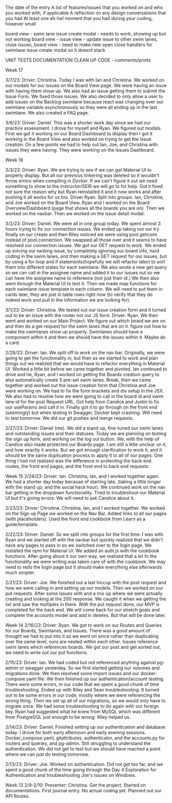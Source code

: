 The date of the entry
A list of features/issues that you worked on and who you worked with, if applicable
A reflection on any design conversations that you had
At least one ah-ha! moment that you had during your coding, however small

board view - swim lane issue create modal - needs to work, showing up but not working
board view - issue view - update issue to other swim lanes, close issues,
board view - need to make new open close handlers for swimlane issue create modal so it doesnt stack

UNIT TESTS
DOCUMENTATION
CLEAN UP CODE - comments/prints

Week 17

3/7/23: Driver: Christina. Today I was with Ian and Christina. We worked on our modals for our issues on the Board View page. We were having an issue with having them show up. We also had an issue getting them to submit the Issue Form. We fixed those issues. We also decided to only allow a user to add issues on the Backlog swimlane because react was changing over our swimlane variable asynchronously so they were all ending up in the last swimlane. We also created a FAQ page.

3/6/23: Driver: Daniel. This was a shorter work day since we had our practice assessment. I drove for myself and Ryan. We figured out modals. First we got it working on our Board Dashboard to display then I got it working in the Board View and also worked on trying to get the Issue creation. On a few points we had to help out Ian, Joe, and Christina with issues they were having. They were working on the Issues Dashboard.

Week 16

3/3/23: Driver: Ryan. We are trying to see if we can get Material UI to properly display. But all our previous tinkering was deleted so it wouldn't throw errors when compiling in Docker. If we can't figure it out we need something to show to the instructor/SEIR we will go to for help. Got it fixed not sure the reason why but Ryan reinstalled it and it now works and after pushing it all works for us too.
Driver Ryan: Split into groups. Ian, Christina, and Joe worked on the Board View. Ryan and I worked on the Board Overview/Dashboard (page that shows all the boards you are on). Then we worked on the navbar. Then we worked on the issue detail modal.

3/2/23: Driver: Daniel. We were all in one group today. We spent almost 3 hours trying to fix our connection issues. We ended up taking out our try finally on our create and then Riley noticed we were using pool.getconn instead of pool.connection. We swapped all those over and it seems to have resolved our connection issues. We got our GET request to work. We ended up solving our nesting issue, by completely ignoring our board info, hard coding in the swim lanes, and then making a GET request for our issues, but by using a for loop and if statements(hopefully we will refactor later) to sort them into different states for each swimlane. We also wrote a new get query so we can call in the assignee name and added it to our issues out so we can have the assignee name to reference (not just their id.) We then also went through the Material UI to test it. Then we made map functions for each swimlane issue template in each column. We will need to put them in cards later, they are just in table rows right now (to verify that they do indeed work and pull in the information we are looking for).

3/1/23: Driver: Christina. We tested out our issue creation form and it turned out to be an issue with the router not our JS form.
Driver: Ryan. We then went and worked on our Main Project. We
figure out which board we are on and then do a get request for the swim lanes that are on it.
figure out how to make the swimlanes show up properly. Swimlanes should have a component within it and then we should have the issues within it. Maybe do a card.

2/28/23: Driver: Ian. We split off to work on the nav bar. Originally, we were going to get the functionality in, but then as we started to work and plan things out we realized that we would have to refactor everything in Material UI. Worked a little bit before we came together and pivoted. Ian continued to drive and he, Ryan, and I worked on getting the Boards creation query to also automatically create 5 pre-set swim lanes. Break, then we came together and worked out the issue creation form that Christina and Joe were working on. We had to fix the form brackets and div setup in the JSX. We also had to resolve how we were going to call in the board id and swim lane id for the post Request URL. Got help from Candice and Justin to fix our useParams and call it in. Finally got it to go through on the front end (seemingly) but when testing in Swagger, Docker kept crashing. Will need to test tomorrow. We did our git pushes and merge requests.

2/27/23: Driver: Daniel (me). We did a stand up, fine-tuned our swim lanes and outstanding issues and their statuses. Today we are planning on testing the sign up form, and working on the log out button. We, with the help of Candice also made protected our Boards page. I am still a little unclear on it, and how exactly it works. But we got enough clarification to work it, and it should be the same duplication process to apply it to all of our pages. One thing I had not realized was the difference in protecting the back end routes, the front end pages, and the front end to back end requests.

Week 15
2/24/23: Driver: Ian. Christina, Ian, and I worked together again. We had a shorter day today because of starting late, (taking a little longer with the stand up, and the social hack hour). We continued work on the nav bar getting in the dropdown functionality. Tried to troubleshoot our Material UI but it's giving errors. We will need to ask Candice about it.

2/23/23: Driver: Christina. Christina, Ian, and I worked together. We worked on the Sign up Page we worked on the Nav Bar. Added links to all our pages (with placeholders). Used the front end cookbook from Learn as a guide/template.

2/22/23: Driver: Daniel. So we split into groups for the first time. I was with Ryan and we started off with the navbar but quickly realized that we didn't have any pages to pass in so we switched over to the login page. We installed the npm for Material UI. We added an auth.js with the cookbook functions. After going about it our own way, we realized that a lot fo the functionality we were writing was taken care of with the cookbook. We may need to redo the login page but it should make everything else afterwards much simpler.

2/21/23: Driver: Joe. We finished out a last hiccup with the post request and how we were calling in and setting up our models. Then we worked on our put requests. After some issues with and a mix up where we were actually creating and looking at the 200 response. We caught it when we getting the list and saw the multiples in there. With the put request done, our MVP is completed for the back end. We will come back for our stretch goals and complete the accounts model and add in deletes. But that will be done later.

Week 14
2/16/23: Driver: Ryan. We got to work on our Routes and Queries for our Boards, Swimlanes, and Issues. There was a good amount of thought we had to put into it as we went on since rather than duplicating over the same level, ours are nested within each other. Issues reference swim lanes which references boards. We got our post and get sorted out, we need to write out our put functions.

2/15/23: Driver: Ian. We had coded but not referenced anything against pg-admin or swagger yesterday. So we first started getting our volumes and migrations done. We then resolved some import issues and our docker-compose.yaml file. We then finished up our authentication/account testing. There were some errors, in our code that we spent a good chunk of time troubleshooting. Ended up with Riley and Sean troubleshooting. It turned out to be some errors in our code, mostly where we were referencing the wrong thing. Then we set up all of our migrations, so we would only have to migrate once. We had some troubleshooting to do again with our foreign key. Ryan had suggested what he knew from MySQL which was different from PostgreSQL just enough to be wrong. Riley helped us.

2/14/23: Driver: Daniel. Finished setting up our authentication and database today. I drove for both early afternoon and early evening sessions. Docker_compose.yaml, gitattributes, authenticator, and the accounts.py for routers and queries, and pg-admin. Still struggling to understand the authentication. We did not get to test but we should have reached a point where we can just do testing tomorrow.

2/13/23: Driver: Joe. Worked on authentication. Did not get too far, and we spent a good chunk of the time going through the Day 4 Exploration for Authentication.and troubleshooting Joe's issues on Windows.

Week 13
2/9-2/10: Presenter: Christina. Got the project. Started on documentations. First journal entry. No actual coding yet. Planned out our API Routes.
